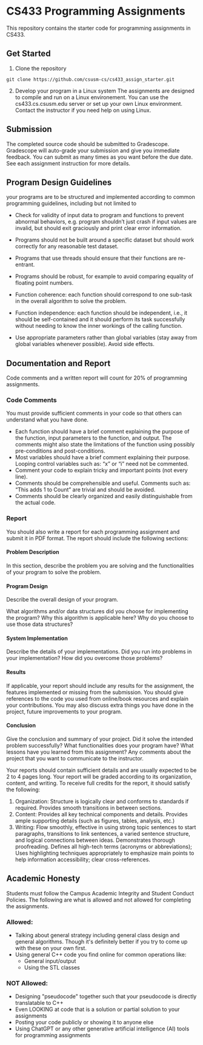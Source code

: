﻿# CS433 Programming Assignments
 This repository contains the starter code for programming assignments in CS433.
 ## Get Started
 1. Clone the repository
 ```
 git clone https://github.com/csusm-cs/cs433_assign_starter.git 
 ```
 2. Develop your program in a Linux system
The assignments are designed to compile and run on a Linux environement. You can use the cs433.cs.csusm.edu server or set up your own Linux environment. Contact the instructor if you need help on using Linux.

## Submission
The completed source code should be submitted to Gradescope. Gradescope will auto-grade your submission and give you immediate feedback. You can submit as many times as you want before the due date.  See each assignment instruction for more details.

## Program Design Guidelines
your programs are to be structured and implemented according to common programming guidelines, including but not limited to

- Check for validity of input data to program and functions to prevent abnormal behaviors,
e.g. program shouldn’t just crash if input values are invalid, but should exit graciously and
print clear error information.

- Programs should not be built around a specific dataset but should work correctly for any
reasonable test dataset.
- Programs that use threads should ensure that their functions are re-entrant.
- Programs should be robust, for example to avoid comparing equality of floating point
numbers.
- Function coherence: each function should correspond to one sub-task in the overall algorithm
to solve the problem.
- Function independence: each function should be independent, i.e., it should be self-contained
and it should perform its task successfully without needing to know the inner workings of
the calling function.
- Use appropriate parameters rather than global variables (stay away from global variables
whenever possible). Avoid side effects.

## Documentation and Report
Code comments and a written report will count for 20% of programming assignments.
### Code Comments
You must provide sufficient comments in your code so that others can understand what you have done. 
- Each function should have a brief comment explaining the purpose of the function, input parameters to the function, and output. The comments might also state the limitations of the function using possibly pre-conditions and post-conditions.
- Most variables should have a brief comment explaining their purpose. Looping control variables such as: “x” or “i” need not be commented.
- Comment your code to explain tricky and important points (not every line).
- Comments should be comprehensible and useful. Comments such as: “This adds 1 to Count” are trivial and should be avoided.
- Comments should be clearly organized and easily distinguishable from the actual code.
 
### Report
You should also write a report for each programming assignment and submit it in PDF format. The report should include the following sections:

#### Problem Description
In this section, describe the problem you are solving and the functionalities of your program to solve the problem.

#### Program Design
Describe the overall design of your program. 

What algorithms and/or data structures did you choose for implementing the program? Why this algorithm is applicable here?
Why do you choose to use those data structures?

#### System Implementation
Describe the details of your implementations. Did you run into problems in your implementation? How did you overcome those problems?

#### Results
If applicable, your report should include any results for the assignment, the features implemented or missing from the submission. 
You should give references to the code you used from online/book resources and explain your contributions. You may also discuss extra things you have done in the project, future improvements to your program.

#### Conclusion
Give the conclusion and summary of your project. Did it solve the intended problem successfully?  What functionalities does your program have? What lessons have you learned from this assignment? Any comments about the project that you want to communicate to the instructor. 

Your reports should contain sufficient details and are usually expected to be 2 to 4 pages long. Your report will be graded according to its organization, content, and writing. To receive full credits for the report, it should satisfy the following:
1. Organization: Structure is logically clear and conforms to standards if required. Provides smooth transitions in between sections.
2. Content: Provides all key technical components and details. Provides ample supporting details (such as figures, tables, analysis, etc.)
3. Writing: Flow smoothly, effective in using strong topic sentences to start paragraphs, transitions to link sentences, a varied sentence structure, and logical connections between ideas. Demonstrates thorough proofreading. Defines all high-tech terms (acronyms or abbreviations); Uses highlighting techniques appropriately to emphasize main points to help information accessibility; clear cross-references.

 
## Academic Honesty
Students must follow the Campus Academic Integrity and Student Conduct Policies. The following are what is allowed and not allowed for completing the assignments. 
### Allowed:
- Talking about general strategy including general class design and general algorithms. Though it's definitely better if you try to come up with these on your own first.
- Using general C++ code you find online for common operations like:
  - General input/output
  - Using the STL classes
### NOT Allowed:
- Designing "pseudocode" together such that your pseudocode is directly translatable to C++
- Even LOOKING at code that is a solution or partial solution to your assignments
- Posting your code publicly or showing it to anyone else
- Using ChatGPT or any other generative artificial intelligence (AI) tools for programming assignments

